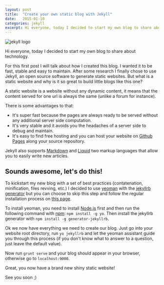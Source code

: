 ```yaml
---
layout: post
title:  "Create your own static blog with Jekyll"
date:   2015-01-10
categories: jekyll
excerpt: Hi everyone, today I decided to start my own blog to share about technology. For this first post will talk about how I created this blog.
---
```


![jekyll logo](/img/jekyll-logo.png)


Hi everyone, today I decided to start my own blog to share about technology.

For this first post I will talk about how I created this blog. I wanted it to be fast, stable and easy to maintain. After some research I finally chose to use Jekyll, an open source software to generate static websites. But what is a static website and why is it so great to build little blogs like this one?

A static website is a website without any dynamic content, it means that the content served for one url is always the same (unlike a forum for instance).

There is some advantages to that:

- It's super fast because the pages are always ready to be served without any additional server side computation.
- It's very stable and it avoids you the headaches of a server side to debug and maintain.
- It's easy to find free hosting and you can host your website on [Github Pages](https://pages.github.com/) along your source repository.


Jekyll also supports [Markdown](http://en.wikipedia.org/wiki/Markdown) and [Liquid](https://github.com/Shopify/liquid) two markup languages that allow you to easily write new articles.


Sounds awesome, let's do this!
------------------------------

To kickstart my new blog with a set of best practices (contatenation, minification, files revving, etc.) I decided to use [yeoman](http://yeoman.io/) with the [jekyllrb generator](https://github.com/robwierzbowski/generator-jekyllrb) but you can choose to skip this step and follow the regular installation process on [this page](http://jekyllrb.com/docs/installation/).

To install yeoman, you need to install [Node.js](http://nodejs.org/) first and then run the following command with [npm](https://www.npmjs.com/): `npm install -g yo`.
Then install the jekyllrb generator with `npm install -g generator-jekyllrb`.

Ok we now have everything we need to create our blog. Just go into your website root directory, run `yo jekyllrb` and let the yeoman assistant guide you through this process (if you don't know what to answer to a question, just leave the default value).

Now run `grunt serve` and your blog should appear in your browser, otherwise go to `localhost:9000`.

Great, you now have a brand new shiny static website!

See you soon ;)
